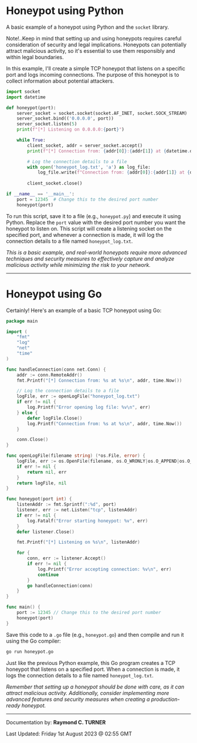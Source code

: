 # Honeypot using Python

A basic example of a honeypot using Python and the `socket` library. 

Note!..Keep in mind that setting up and using honeypots requires careful consideration of security and legal implications. Honeypots can potentially attract malicious activity, so it's essential to use them responsibly and within legal boundaries.

In this example, I'll create a simple TCP honeypot that listens on a specific port and logs incoming connections. The purpose of this honeypot is to collect information about potential attackers.

```python
import socket
import datetime

def honeypot(port):
    server_socket = socket.socket(socket.AF_INET, socket.SOCK_STREAM)
    server_socket.bind(('0.0.0.0', port))
    server_socket.listen(5)
    print(f"[*] Listening on 0.0.0.0:{port}")

    while True:
        client_socket, addr = server_socket.accept()
        print(f"[*] Connection from: {addr[0]}:{addr[1]} at {datetime.datetime.now()}")

        # Log the connection details to a file
        with open('honeypot_log.txt', 'a') as log_file:
            log_file.write(f"Connection from: {addr[0]}:{addr[1]} at {datetime.datetime.now()}\n")
        
        client_socket.close()

if __name__ == '__main__':
    port = 12345  # Change this to the desired port number
    honeypot(port)
```

To run this script, save it to a file (e.g., `honeypot.py`) and execute it using Python. Replace the `port` value with the desired port number you want the honeypot to listen on. This script will create a listening socket on the specified port, and whenever a connection is made, it will log the connection details to a file named `honeypot_log.txt`.

*This is a basic example, and real-world honeypots require more advanced techniques and security measures to effectively capture and analyze malicious activity while minimizing the risk to your network.*


---


# Honeypot using Go

Certainly! Here's an example of a basic TCP honeypot using Go:

```go
package main

import (
	"fmt"
	"log"
	"net"
	"time"
)

func handleConnection(conn net.Conn) {
	addr := conn.RemoteAddr()
	fmt.Printf("[*] Connection from: %s at %s\n", addr, time.Now())

	// Log the connection details to a file
	logFile, err := openLogFile("honeypot_log.txt")
	if err != nil {
		log.Printf("Error opening log file: %v\n", err)
	} else {
		defer logFile.Close()
		log.Printf("Connection from: %s at %s\n", addr, time.Now())
	}

	conn.Close()
}

func openLogFile(filename string) (*os.File, error) {
	logFile, err := os.OpenFile(filename, os.O_WRONLY|os.O_APPEND|os.O_CREATE, 0644)
	if err != nil {
		return nil, err
	}
	return logFile, nil
}

func honeypot(port int) {
	listenAddr := fmt.Sprintf(":%d", port)
	listener, err := net.Listen("tcp", listenAddr)
	if err != nil {
		log.Fatalf("Error starting honeypot: %v", err)
	}
	defer listener.Close()

	fmt.Printf("[*] Listening on %s\n", listenAddr)

	for {
		conn, err := listener.Accept()
		if err != nil {
			log.Printf("Error accepting connection: %v\n", err)
			continue
		}
		go handleConnection(conn)
	}
}

func main() {
	port := 12345 // Change this to the desired port number
	honeypot(port)
}
```

Save this code to a `.go` file (e.g., `honeypot.go`) and then compile and run it using the Go compiler:

```bash
go run honeypot.go
```

Just like the previous Python example, this Go program creates a TCP honeypot that listens on a specified port. When a connection is made, it logs the connection details to a file named `honeypot_log.txt`.

*Remember that setting up a honeypot should be done with care, as it can attract malicious activity. Additionally, consider implementing more advanced features and security measures when creating a production-ready honeypot.*


---

Documentation by: **Raymond C. TURNER**

Last Updated: Friday 1st August 2023 @ 02:55 GMT